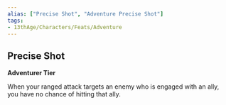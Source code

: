```yaml
---
alias: ["Precise Shot", "Adventure Precise Shot"]
tags: 
- 13thAge/Characters/Feats/Adventure
---
```


## Precise Shot

__Adventurer Tier__

When your ranged attack targets an enemy who is engaged with an ally, you have no chance of hitting that ally.